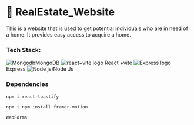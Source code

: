 # 🏡 RealEstate_Website

This is a website that is used to get potential individuals who are in need of a home. It provides easy access to acquire a home.

### Tech Stack:

![Mongodb](https://images.seeklogo.com/logo-png/44/2/mongodb-logo-png_seeklogo-444844.png)MongoDB
![react+vite logo](https://images.seeklogo.com/logo-png/40/1/vite-logo-png_seeklogo-405912.png) React +vite
![Express logo](https://images.seeklogo.com/logo-png/27/2/express-logo-png_seeklogo-273075.png) Express
![Node js](https://i.pinimg.com/236x/79/c5/1d/79c51d0e3a3f60b504da6bcc20ab1afc.jpg))Node Js

### Dependencies
 ```
npm i react-toastify
 ```
```
npm i npm install framer-motion
```
```
WebForms
```

